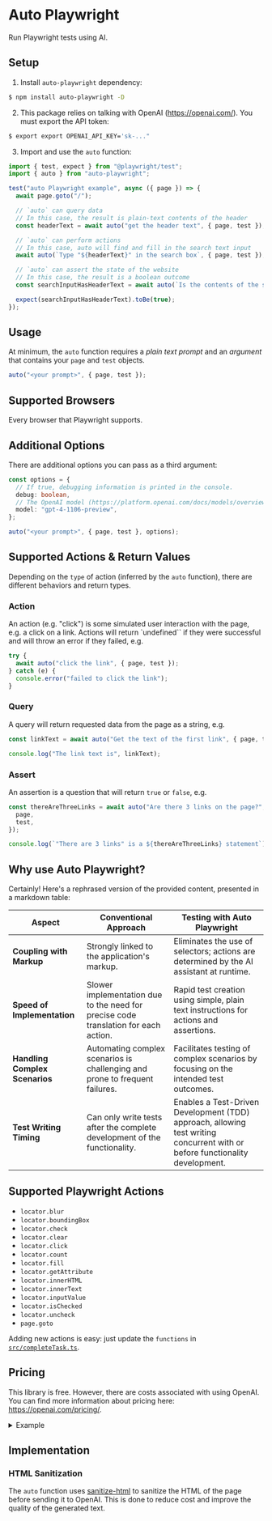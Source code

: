 # Auto Playwright

Run Playwright tests using AI.

## Setup

1. Install `auto-playwright` dependency:

```bash
$ npm install auto-playwright -D
```

2. This package relies on talking with OpenAI (https://openai.com/). You must export the API token:

```bash
$ export export OPENAI_API_KEY='sk-..."
```

3. Import and use the `auto` function:

```ts
import { test, expect } from "@playwright/test";
import { auto } from "auto-playwright";

test("auto Playwright example", async ({ page }) => {
  await page.goto("/");

  // `auto` can query data
  // In this case, the result is plain-text contents of the header
  const headerText = await auto("get the header text", { page, test });

  // `auto` can perform actions
  // In this case, auto will find and fill in the search text input
  await auto(`Type "${headerText}" in the search box`, { page, test });

  // `auto` can assert the state of the website
  // In this case, the result is a boolean outcome
  const searchInputHasHeaderText = await auto(`Is the contents of the search box equal to "${headerText}"?` { page, test });

  expect(searchInputHasHeaderText).toBe(true);
});
```

## Usage

At minimum, the `auto` function requires a _plain text prompt_ and an _argument_ that contains your `page` and `test` objects.

```ts
auto("<your prompt>", { page, test });
```

## Supported Browsers

Every browser that Playwright supports.

## Additional Options

There are additional options you can pass as a third argument:

```ts
const options = {
  // If true, debugging information is printed in the console.
  debug: boolean,
  // The OpenAI model (https://platform.openai.com/docs/models/overview)
  model: "gpt-4-1106-preview",
};

auto("<your prompt>", { page, test }, options);
```

## Supported Actions & Return Values

Depending on the `type` of action (inferred by the `auto` function), there are different behaviors and return types.

### Action

An action (e.g. "click") is some simulated user interaction with the page, e.g. a click on a link. Actions will return `undefined`` if they were successful and will throw an error if they failed, e.g.

```ts
try {
  await auto("click the link", { page, test });
} catch (e) {
  console.error("failed to click the link");
}
```

### Query

A query will return requested data from the page as a string, e.g.

```ts
const linkText = await auto("Get the text of the first link", { page, test });

console.log("The link text is", linkText);
```

### Assert

An assertion is a question that will return `true` or `false`, e.g.

```ts
const thereAreThreeLinks = await auto("Are there 3 links on the page?", {
  page,
  test,
});

console.log(`"There are 3 links" is a ${thereAreThreeLinks} statement`);
```

## Why use Auto Playwright?

Certainly! Here's a rephrased version of the provided content, presented in a markdown table:

| Aspect                         | Conventional Approach                                                               | Testing with Auto Playwright                                                                                                 |
| ------------------------------ | ----------------------------------------------------------------------------------- | ---------------------------------------------------------------------------------------------------------------------------- |
| **Coupling with Markup**       | Strongly linked to the application's markup.                                        | Eliminates the use of selectors; actions are determined by the AI assistant at runtime.                                      |
| **Speed of Implementation**    | Slower implementation due to the need for precise code translation for each action. | Rapid test creation using simple, plain text instructions for actions and assertions.                                        |
| **Handling Complex Scenarios** | Automating complex scenarios is challenging and prone to frequent failures.         | Facilitates testing of complex scenarios by focusing on the intended test outcomes.                                          |
| **Test Writing Timing**        | Can only write tests after the complete development of the functionality.           | Enables a Test-Driven Development (TDD) approach, allowing test writing concurrent with or before functionality development. |

## Supported Playwright Actions

- `locator.blur`
- `locator.boundingBox`
- `locator.check`
- `locator.clear`
- `locator.click`
- `locator.count`
- `locator.fill`
- `locator.getAttribute`
- `locator.innerHTML`
- `locator.innerText`
- `locator.inputValue`
- `locator.isChecked`
- `locator.uncheck`
- `page.goto`

Adding new actions is easy: just update the `functions` in [`src/completeTask.ts`](src/completeTask.ts).

## Pricing

This library is free. However, there are costs associated with using OpenAI. You can find more information about pricing here: https://openai.com/pricing/.

<details>
  <summary>Example</summary>

Using https://ray.run/ as an example, the cost of running a test step is approximately $0.01 using GPT-4 Turbo (and $0.001 using GPT-3.5 Turbo).

The low cost is in part because `auto-playwright` uses HTML sanitization to reduce the payload size, e.g. What follows is the payload that would be submitted for https://ray.run/.

Naturally, the price will vary dramatically depending on the payload.

```html
<div class="cYdhWw dKnOgO geGbZz bGoBgk jkEels">
  <div class="kSmiQp fPSBzf bnYmbW dXscgu xJzwH jTWvec gzBMzy">
    <h1 class="fwYeZS fwlORb pdjVK bccLBY fsAQjR fyszFl WNJim fzozfU">
      Learn Playwright
    </h1>
    <h2 class="cakMWc ptfck bBmAxp hSiiri xJzwS gnfYng jTWvec fzozfU">
      Resources for learning end-to-end testing using Playwright automation
      framework
    </h2>
    <div
      class="bLTbYS gvHvKe cHEBuD ddgODW jsxhGC kdTEUJ ilCTXp iQHbtH yuxBn ilIXfy gPeiPq ivcdqp isDTsq jyZWmS ivdkBK cERSkX hdAwi ezvbLT jNrAaV jsxhGJ fzozCb"
    ></div>
  </div>
  <div class="cYdhWw dpjphg cqUdSC fasMpP">
    <a
      class="gacSWM dCgFix conipm knkqUc bddCnd dTKJOB leOtqz hEzNkW fNBBKe jTWvec fIMbrO fzozfU group"
      href="/blog"
      ><div class="plfYl bccLBY hSiiri fNBpvX">Blog</div>
      <div class="jqqjPD fWDXZB pKTba bBmAxp hSiiri evbPEu">
        <p>Learn in depth subjects about end-to-end testing.</p>
      </div></a
    ><a
      class="gacSWM dCgFix conipm knkqUc bddCnd dTKJOB leOtqz hEzNkW fNBBKe jTWvec fIMbrO fzozfU group"
      href="/ask"
      ><div class="plfYl bccLBY hSiiri fNBpvX">Ask AI</div>
      <div class="jqqjPD fWDXZB pKTba bBmAxp hSiiri evbPEu">
        <p>Ask ChatGPT Playwright questions.</p>
      </div></a
    ><a
      class="gacSWM dCgFix conipm knkqUc bddCnd dTKJOB leOtqz hEzNkW fNBBKe jTWvec fIMbrO fzozfU group"
      href="/tools"
      ><div class="plfYl bccLBY hSiiri fNBpvX">Dev Tools</div>
      <div class="jqqjPD fWDXZB pKTba bBmAxp hSiiri evbPEu">
        <p>All-in-one toolbox for QA engineers.</p>
      </div></a
    ><a
      class="gacSWM dCgFix conipm knkqUc bddCnd dTKJOB leOtqz hEzNkW fNBBKe jTWvec fIMbrO fzozfU group"
      href="/jobs"
      ><div class="plfYl bccLBY hSiiri fNBpvX">QA Jobs</div>
      <div class="jqqjPD fWDXZB pKTba bBmAxp hSiiri evbPEu">
        <p>Handpicked QA and Automation opportunities.</p>
      </div></a
    ><a
      class="gacSWM dCgFix conipm knkqUc bddCnd dTKJOB leOtqz hEzNkW fNBBKe jTWvec fIMbrO fzozfU group"
      href="/questions"
      ><div class="plfYl bccLBY hSiiri fNBpvX">Questions</div>
      <div class="jqqjPD fWDXZB pKTba bBmAxp hSiiri evbPEu">
        <p>Ask AI answered questions about Playwright.</p>
      </div></a
    ><a
      class="gacSWM dCgFix conipm knkqUc bddCnd dTKJOB leOtqz hEzNkW fNBBKe jTWvec fIMbrO fzozfU group"
      href="/discord-forum"
      ><div class="plfYl bccLBY hSiiri fNBpvX">Discord Forum</div>
      <div class="jqqjPD fWDXZB pKTba bBmAxp hSiiri evbPEu">
        <p>Archive of Discord Forum posts about Playwright.</p>
      </div></a
    ><a
      class="gacSWM dCgFix conipm knkqUc bddCnd dTKJOB leOtqz hEzNkW fNBBKe jTWvec fIMbrO fzozfU group"
      href="/videos"
      ><div class="plfYl bccLBY hSiiri fNBpvX">Videos</div>
      <div class="jqqjPD fWDXZB pKTba bBmAxp hSiiri evbPEu">
        <p>Tutorials, conference talks, and release videos.</p>
      </div></a
    ><a
      class="gacSWM dCgFix conipm knkqUc bddCnd dTKJOB leOtqz hEzNkW fNBBKe jTWvec fIMbrO fzozfU group"
      href="/browser-extension"
      ><div class="plfYl bccLBY hSiiri fNBpvX">Browser Extension</div>
      <div class="jqqjPD fWDXZB pKTba bBmAxp hSiiri evbPEu">
        <p>GUI for generating Playwright locators.</p>
      </div></a
    ><a
      class="gacSWM dCgFix conipm knkqUc bddCnd dTKJOB leOtqz hEzNkW fNBBKe jTWvec fIMbrO fzozfU group"
      href="/wiki"
      ><div class="plfYl bccLBY hSiiri fNBpvX">QA Wiki</div>
      <div class="jqqjPD fWDXZB pKTba bBmAxp hSiiri evbPEu">
        <p>Definitions of common end-to-end testing terms.</p>
      </div></a
    >
  </div>
  <div
    class="kSmiQp fPSBzf pKTba eTDpsp legDhJ hSiiri hdaZLM jTWvec gzBMzy bGySga fzoybr"
  >
    <p class="dXhlDK leOtqz glpWRZ fNCcFz">
      Use <kbd class="bWhrAL XAzZz cakMWc bUyOMB bmOrOm fyszFl dTmriP">⌘</kbd> +
      <kbd>k</kbd> + "Tools" to quickly access all tools.
    </p>
  </div>
</div>
```

</details>

## Implementation

### HTML Sanitization

The `auto` function uses [sanitize-html](https://www.npmjs.com/package/sanitize-html) to sanitize the HTML of the page before sending it to OpenAI. This is done to reduce cost and improve the quality of the generated text.
